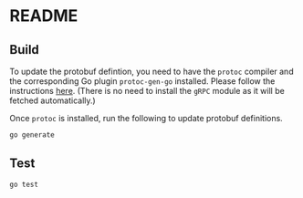 # README

## Build

To update the protobuf defintion, you need to have the `protoc` compiler and the corresponding Go plugin `protoc-gen-go` installed. Please follow the instructions [here](https://grpc.io/docs/quickstart/go/). (There is no need to install the `gRPC` module as it will be fetched automatically.)

Once `protoc` is installed, run the following to update protobuf definitions.
```bash
go generate
```

## Test

```
go test
```